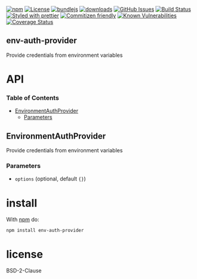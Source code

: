 [![npm](https://img.shields.io/npm/v/env-auth-provider.svg)](https://www.npmjs.com/package/env-auth-provider)
[![License](https://img.shields.io/badge/License-0BSD-blue.svg)](https://spdx.org/licenses/0BSD.html)
[![bundlejs](https://deno.bundlejs.com/?q=env-auth-provider\&badge=detailed)](https://bundlejs.com/?q=env-auth-provider)
[![downloads](http://img.shields.io/npm/dm/env-auth-provider.svg?style=flat-square)](https://npmjs.org/package/env-auth-provider)
[![GitHub Issues](https://img.shields.io/github/issues/arlac77/env-auth-provider.svg?style=flat-square)](https://github.com/arlac77/env-auth-provider/issues)
[![Build Status](https://img.shields.io/endpoint.svg?url=https%3A%2F%2Factions-badge.atrox.dev%2Farlac77%2Fenv-auth-provider%2Fbadge\&style=flat)](https://actions-badge.atrox.dev/arlac77/env-auth-provider/goto)
[![Styled with prettier](https://img.shields.io/badge/styled_with-prettier-ff69b4.svg)](https://github.com/prettier/prettier)
[![Commitizen friendly](https://img.shields.io/badge/commitizen-friendly-brightgreen.svg)](http://commitizen.github.io/cz-cli/)
[![Known Vulnerabilities](https://snyk.io/test/github/arlac77/env-auth-provider/badge.svg)](https://snyk.io/test/github/arlac77/env-auth-provider)
[![Coverage Status](https://coveralls.io/repos/arlac77/env-auth-provider/badge.svg)](https://coveralls.io/github/arlac77/env-auth-provider)

## env-auth-provider

Provide credentials from environment variables

# API

<!-- Generated by documentation.js. Update this documentation by updating the source code. -->

### Table of Contents

*   [EnvironmentAuthProvider](#environmentauthprovider)
    *   [Parameters](#parameters)

## EnvironmentAuthProvider

Provide credentials from environment variables

### Parameters

*   `options`   (optional, default `{}`)

# install

With [npm](http://npmjs.org) do:

```shell
npm install env-auth-provider
```

# license

BSD-2-Clause
